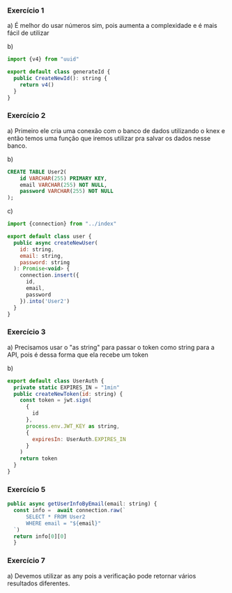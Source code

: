 ### Exercício 1
a) É melhor do usar números sim, pois aumenta a complexidade e é mais fácil de utilizar

b) 
```javascript
import {v4} from "uuid"

export default class generateId {
  public CreateNewId(): string {
    return v4()
  }
}
```

### Exercício 2
a) Primeiro ele cria uma conexão com o banco de dados utilizando o knex e então temos uma função que iremos utilizar pra salvar os dados nesse banco.

b)
```SQL
CREATE TABLE User2(
	id VARCHAR(255) PRIMARY KEY,
    email VARCHAR(255) NOT NULL,
    password VARCHAR(255) NOT NULL
);
```

c)
```javascript
import {connection} from "../index"

export default class user {
  public async createNewUser(
    id: string,
    email: string, 
    password: string
  ): Promise<void> {
    connection.insert({
      id,
      email,
      password
    }).into('User2')
  }
}
```

### Exercício 3
a) Precisamos usar o "as string" para passar o token como string para a API, pois é dessa forma que ela recebe um token

b)
```javascript
export default class UserAuth {
  private static EXPIRES_IN = "1min"
  public createNewToken(id: string) {
    const token = jwt.sign(
      {
        id
      },
      process.env.JWT_KEY as string,
      {
        expiresIn: UserAuth.EXPIRES_IN
      }
    )
    return token
  }
}
```

### Exercício 5
```javascript
public async getUserInfoByEmail(email: string) {
  const info =  await connection.raw(`
      SELECT * FROM User2
      WHERE email = "${email}"
  `)
  return info[0][0]
  }
```

### Exercício 7
a) Devemos utilizar as any pois a verificação pode retornar vários resultados diferentes.

